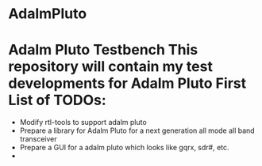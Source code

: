 # AdalmPluto
Adalm Pluto Testbench
This repository will contain my test developments for Adalm Pluto
First List of TODOs:
====================
- Modify rtl-tools to support adalm pluto
- Prepare a library for Adalm Pluto for a next generation all mode all band transceiver
- Prepare a GUI for a adalm pluto which looks like gqrx, sdr#, etc.
-
